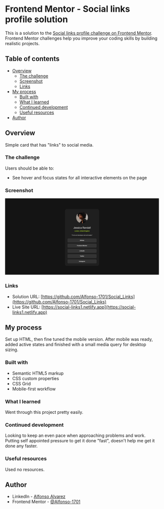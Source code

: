# Frontend Mentor - Social links profile solution

This is a solution to the [Social links profile challenge on Frontend Mentor](https://www.frontendmentor.io/challenges/social-links-profile-UG32l9m6dQ). Frontend Mentor challenges help you improve your coding skills by building realistic projects. 

## Table of contents

- [Overview](#overview)
  - [The challenge](#the-challenge)
  - [Screenshot](#screenshot)
  - [Links](#links)
- [My process](#my-process)
  - [Built with](#built-with)
  - [What I learned](#what-i-learned)
  - [Continued development](#continued-development)
  - [Useful resources](#useful-resources)
- [Author](#author)


## Overview

Simple card that has "links" to social media. 

### The challenge

Users should be able to:

- See hover and focus states for all interactive elements on the page

### Screenshot

![Screenshot](./Screenshot.png)


### Links

- Solution URL: [https://github.com/Alfonso-1701/Social_Links](https://github.com/Alfonso-1701/Social_Links)
- Live Site URL: [https://social-links1.netlify.app](https://social-links1.netlify.app)

## My process

Set up HTML, then fine tuned the mobile version. After mobile was ready, added active states and finished with a small media query for desktop sizing.

### Built with

- Semantic HTML5 markup
- CSS custom properties
- CSS Grid
- Mobile-first workflow


### What I learned

Went through this project pretty easily. 

### Continued development

Looking to keep an even pace when approaching problems and work. Putting self appointed pressure to get it done "fast", doesn't help me get it done any faster. 


### Useful resources

Used no resources.

## Author

- LinkedIn - [Alfonso Alvarez](https://www.linkedin.com/in/alfonso-alvarez-4223b628b/)
- Frontend Mentor - [@Alfonso-1701](https://www.frontendmentor.io/profile/Alfonso-1701)

